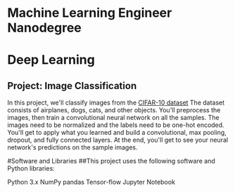 # Machine Learning Engineer Nanodegree
# Deep Learning
## Project: Image Classification

In this project, we'll classify images from the [CIFAR-10 dataset](https://www.cs.toronto.edu/~kriz/cifar.html) The dataset consists of airplanes, dogs, cats, and other objects. You'll preprocess the images, then train a convolutional neural network on all the samples. The images need to be normalized and the labels need to be one-hot encoded. You'll get to apply what you learned and build a convolutional, max pooling, dropout, and fully connected layers. At the end, you'll get to see your neural network's predictions on the sample images.

#Software and Libraries 
##This project uses the following software and Python libraries:

Python 3.x 
NumPy 
pandas 
Tensor-flow 
Jupyter Notebook

